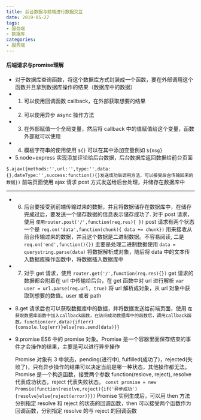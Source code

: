 ```yaml
---
title: 后台数据与前端进行数据交互
date: 2019-05-27
tags: 
- 服务端
- 数据库
categories: 
- 服务端
---
```


#### 后端请求与promise理解

* 对于数据库查询函数，将这个数据库方式封装成一个函数，要在外部调用这个函数并且拿到数据库操作的结果（数据库中的数据）
* 1. 可以使用回调函数 callback，在外部获取想要的结果
* 2. 可以使用异步 async 操作方法
* 3. 在外部赋值一个全局变量，然后将 callback 中的值赋值给这个变量，函数外部就可以使用
* 4. 模板字符串的使用使用 `${}` 可以在其中添加变量例如 `${msg}`
* 5.node+express 实现添加评论给后台数据，后台数据库返回数据给前台页面

`$.ajax({methods:'',url:'',type:'',data:{},dateType:'',success:function(){}发送成功后调用方法，可以接受后台传输回来的数据})` 前端页面使用 ajax 请求 post 方式发送给后台处理，并储存在数据库中

---

* 6. 后台要接受到前端传输过来的数据，并且将数据储存在数据库中，在储存完成过后，要发送一个储存数据的信息表示储存成功了. 对于 post 请求，使用 `使用router.post('/',function(req,res){ })` post 请求有两个状态一个是 `req.on('data',function(chunk){ data += chunk})` 用来接收从前台传输过来的数据，并且这个数据是二进制数据。不容易阅读, 二是 `req.on('end',function(){})` 主要是处理二进制数据使用 `data = querystring.parse(data)` 将数据解析成对象，随后将 data 中的文本传入数据库操作函数中，将数据插入数据库中
* 7. 对于 get 请求，使用 `router.get('/',function(req.res){})` get 请求的数据都会附着在 url 中传输给后台，在 get 函数中对 url 进行解析 `var user = url.parse(req.url, true)` 将 url 解析成对象，从 url 对象中获取到想要的数值。user 或者 path
* 8.get 请求后也可以获取数据库中的数据，并将数据发送给前端页面，使用 `在获取数据库函数中加入callback函数，在访问成功数据库中的函数后，调用callback函数。function(err,data){if(err){console.log(err)}else{res.send(data)}}`
* 9.promise ES6 中的 promise 对象。Promise 是一个容器里面保存结束的事件才会操作的结果，主要是可以进行异步操作

  Promise 对象有 3 中状态，pending(进行中), fulfilled(成功了)，rejected(失败了)，只有异步操作的结果可以决定当前是哪一种状态，其他操作都无法。Promise 是一个构造函数，接受两个参数 function(reslove, reject), resolve 代表成功状态，reject 代表失败状态。 `const promise = new Promsie(function(resolve,reject){if('异步成功'){resolve}else{reject(error)}})` Promise 实例生成后，可以用 then 方法分别指定 resolve 和 reject 的状态的回调函数，then 可以接受两个函数作为回调函数，分别指定 resolve 的与 reject 的回调函数
